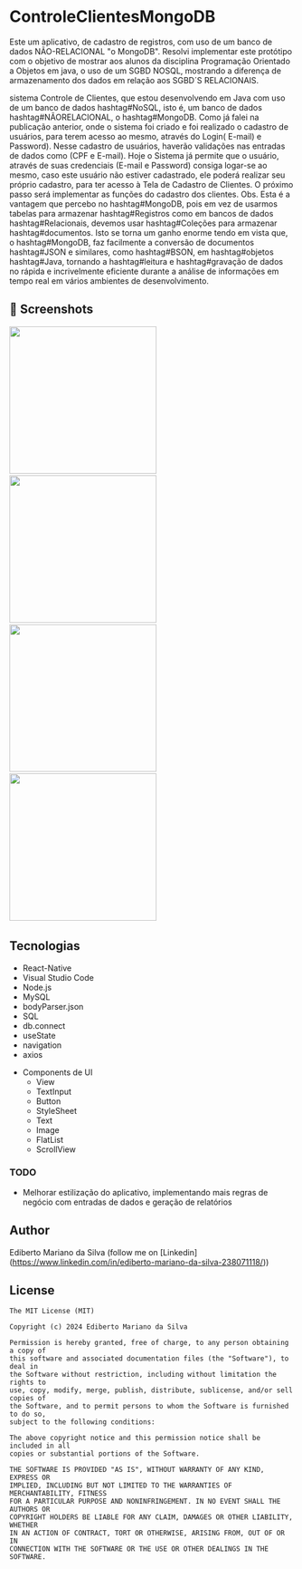 # ControleClientesMongoDB
Este um aplicativo, de cadastro de registros, com uso de um banco de dados NÃO-RELACIONAL "o MongoDB". Resolvi implementar este protótipo com o objetivo de mostrar aos alunos da disciplina Programação Orientado a Objetos em java, o uso de um SGBD NOSQL, mostrando a diferença de armazenamento dos dados em relação aos SGBD´S RELACIONAIS.



 sistema Controle de Clientes, que estou desenvolvendo em Java com uso de um banco de dados hashtag#NoSQL, isto é, um banco de dados hashtag#NÃORELACIONAL, o hashtag#MongoDB. Como já falei na publicação anterior, onde o sistema foi criado e foi realizado o cadastro de usuários, para terem acesso ao mesmo, através do Login( E-mail) e Password). Nesse cadastro de usuários, haverão validações nas entradas de dados como (CPF e E-mail). Hoje o Sistema já permite que o usuário, através de suas credenciais (E-mail e Password) consiga logar-se ao mesmo, caso este usuário não estiver cadastrado, ele poderá realizar seu próprio cadastro, para ter acesso à Tela de Cadastro de Clientes. O próximo passo será implementar as funções do cadastro dos clientes. Obs. Esta é a vantagem que percebo no hashtag#MongoDB, pois em vez de usarmos tabelas para armazenar hashtag#Registros como em bancos de dados hashtag#Relacionais, devemos usar hashtag#Coleções para armazenar hashtag#documentos. Isto se torna um ganho enorme tendo em vista que, o hashtag#MongoDB, faz facilmente a conversão de documentos hashtag#JSON e similares, como hashtag#BSON, em hashtag#objetos hashtag#Java, tornando a hashtag#leitura e hashtag#gravação de dados no rápida e incrivelmente eficiente durante a análise de informações em tempo real em vários ambientes de desenvolvimento. 


## :camera_flash: Screenshots
<!-- You can add more screenshots here if you like -->
<img src="/imagens/imagem01.png" width="260">&emsp;<img src="/imagem/imagem02.png" width="260">&emsp;<img src="/imagem/imagem03.png" width="260">&emsp;<img src="/imagem/imagem04.png" width="260">&emsp;

## Tecnologias
* React-Native
* Visual Studio Code
* Node.js
* MySQL
* bodyParser.json
* SQL
* db.connect
* useState
* navigation
* axios
- Components de UI
    - View
    - TextInput
    - Button
    - StyleSheet
    - Text
    - Image
    - FlatList
    - ScrollView
### TODO
- Melhorar estilização do aplicativo, implementando mais regras de negócio com entradas de dados e geração de relatórios

## Author
Ediberto Mariano da Silva (follow me on [Linkedin] (https://www.linkedin.com/in/ediberto-mariano-da-silva-238071118/))

## License
```
The MIT License (MIT)

Copyright (c) 2024 Ediberto Mariano da Silva

Permission is hereby granted, free of charge, to any person obtaining a copy of
this software and associated documentation files (the "Software"), to deal in
the Software without restriction, including without limitation the rights to
use, copy, modify, merge, publish, distribute, sublicense, and/or sell copies of
the Software, and to permit persons to whom the Software is furnished to do so,
subject to the following conditions:

The above copyright notice and this permission notice shall be included in all
copies or substantial portions of the Software.

THE SOFTWARE IS PROVIDED "AS IS", WITHOUT WARRANTY OF ANY KIND, EXPRESS OR
IMPLIED, INCLUDING BUT NOT LIMITED TO THE WARRANTIES OF MERCHANTABILITY, FITNESS
FOR A PARTICULAR PURPOSE AND NONINFRINGEMENT. IN NO EVENT SHALL THE AUTHORS OR
COPYRIGHT HOLDERS BE LIABLE FOR ANY CLAIM, DAMAGES OR OTHER LIABILITY, WHETHER
IN AN ACTION OF CONTRACT, TORT OR OTHERWISE, ARISING FROM, OUT OF OR IN
CONNECTION WITH THE SOFTWARE OR THE USE OR OTHER DEALINGS IN THE SOFTWARE.
```
